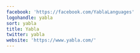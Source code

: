 ```yaml
---
facebook: 'https://facebook.com/YablaLanguages'
logohandle: yabla
sort: yabla
title: Yabla
twitter: yabla
website: 'https://www.yabla.com/'
---
```

